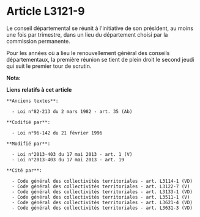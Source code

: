 # Article L3121-9

Le conseil départemental se réunit à l'initiative de son président, au moins une fois par trimestre, dans un lieu du
département choisi par la commission permanente. 

Pour les années où a lieu le renouvellement général des conseils départementaux, la première réunion se tient de plein droit
le second jeudi qui suit le premier tour de scrutin.

**Nota:**



**Liens relatifs à cet article**

	**Anciens textes**:

	  - Loi n°82-213 du 2 mars 1982 - art. 35 (Ab)

	**Codifié par**:

	  - Loi n°96-142 du 21 février 1996

	**Modifié par**:

	  - Loi n°2013-403 du 17 mai 2013 - art. 1 (V)
	  - Loi n°2013-403 du 17 mai 2013 - art. 19

	**Cité par**:

	  - Code général des collectivités territoriales - art. L3114-1 (VD)
	  - Code général des collectivités territoriales - art. L3122-7 (V)
	  - Code général des collectivités territoriales - art. L3133-1 (VD)
	  - Code général des collectivités territoriales - art. L3511-1 (V)
	  - Code général des collectivités territoriales - art. L3621-4 (VD)
	  - Code général des collectivités territoriales - art. L3631-3 (VD)
